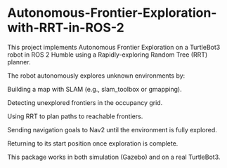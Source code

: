 # Autonomous-Frontier-Exploration-with-RRT-in-ROS-2
This project implements Autonomous Frontier Exploration on a TurtleBot3 robot in ROS 2 Humble using a Rapidly-exploring Random Tree (RRT) planner.

The robot autonomously explores unknown environments by:

Building a map with SLAM (e.g., slam_toolbox or gmapping).

Detecting unexplored frontiers in the occupancy grid.

Using RRT to plan paths to reachable frontiers.

Sending navigation goals to Nav2 until the environment is fully explored.

Returning to its start position once exploration is complete.

This package works in both simulation (Gazebo) and on a real TurtleBot3.
